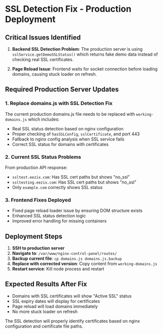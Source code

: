 # SSL Detection Fix - Production Deployment

## Critical Issues Identified

1. **Backend SSL Detection Problem**: The production server is using `sslService.getDemoSSLStatus()` which returns fake demo data instead of checking real SSL certificates.

2. **Page Reload Issue**: Frontend waits for socket connection before loading domains, causing stuck loader on refresh.

## Required Production Server Updates

### 1. Replace domains.js with SSL Detection Fix

The current production domains.js file needs to be replaced with `working-domains.js` which includes:

- Real SSL status detection based on nginx configuration
- Proper checking of `hasSSLConfig`, `sslCertificate`, and port 443
- Fallback to nginx config analysis when SSL service fails
- Correct SSL status for domains with certificates

### 2. Current SSL Status Problems

From production API response:
- `ssltest.eezix.com`: Has SSL cert paths but shows "no_ssl"
- `ssltesting.eezix.com`: Has SSL cert paths but shows "no_ssl"
- Only `example.com` correctly shows SSL status

### 3. Frontend Fixes Deployed

- Fixed page reload loader issue by ensuring DOM structure exists
- Enhanced SSL status detection logic
- Improved error handling for missing containers

## Deployment Steps

1. **SSH to production server**
2. **Navigate to**: `/var/www/nginx-control-panel/routes/`
3. **Backup current file**: `cp domains.js domains.js.backup`
4. **Replace with corrected version**: Copy content from `working-domains.js`
5. **Restart service**: Kill node process and restart

## Expected Results After Fix

- Domains with SSL certificates will show "Active SSL" status
- SSL expiry dates will display for certificates
- Page reload will load domains immediately
- No more stuck loader on refresh

The SSL detection will properly identify certificates based on nginx configuration and certificate file paths.